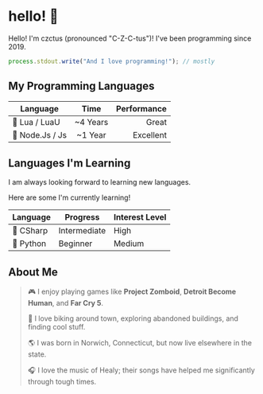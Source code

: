 # hello! 👋

Hello! I'm czctus (pronounced "C-Z-C-tus")! I've been programming since 2019.
```js
process.stdout.write("And I love programming!"); // mostly
```

## My Programming Languages
| Language         | Time          | Performance      |
| ---------------- |:-------------:| ----------------:|
| 💜 Lua / LuaU    | ~4 Years      | Great            |
| 💜 Node.Js / Js  | ~1 Year       | Excellent        |

## Languages I'm Learning
I am always looking forward to learning new languages.

Here are some I'm currently learning!

| Language   | Progress      | Interest Level |
| --------   | ------------- | -------------- |
| 💛 CSharp | Intermediate  | High           |
| 💛 Python | Beginner      | Medium         |

## About Me
> 🎮 I enjoy playing games like **Project Zomboid**, **Detroit Become Human**, and **Far Cry 5**.
>
> 🚴 I love biking around town, exploring abandoned buildings, and finding cool stuff.
>
> 🌎 I was born in Norwich, Connecticut, but now live elsewhere in the state.
>
> 🎧 I love the music of Healy; their songs have helped me significantly through tough times.
